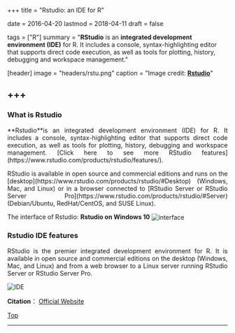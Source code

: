 +++
title = "Rstudio: an IDE for R"

date = 2016-04-20
lastmod = 2018-04-11
draft = false

tags = ["R"]
summary = "**RStudio** is an **integrated development environment (IDE)** for R. It includes a console, syntax-highlighting editor that supports direct code execution, as well as tools for plotting, history, debugging and workspace management."


[header]
image = "headers/rstu.png"
caption = "Image credit: [**Rstudio**](https://www.rstudio.com/)"

+++
---
<span id="top"></span>

### What is Rstudio
<p align="justify">**Rstudio**is an integrated development environment (IDE) for R. It includes a console, syntax-highlighting editor that supports direct code execution, as well as tools for plotting, history, debugging and workspace management. [Click here to see more RStudio features](https://www.rstudio.com/products/rstudio/features/).

<p align="justify">RStudio is available in open source and commercial editions and runs on the [desktop](https://www.rstudio.com/products/rstudio/#Desktop) (Windows, Mac, and Linux) or in a browser connected to [RStudio Server or RStudio Server Pro](https://www.rstudio.com/products/rstudio/#Server) (Debian/Ubuntu, RedHat/CentOS, and SUSE Linux).

The interface of Rstudio: **Rstudio on Windows 10**
<img src="/img/R/interface.png" alt="interface" align=center />

### Rstudio IDE features
<p align="justify">RStudio is the premier integrated development environment for R. It is available in open source and commercial editions on the desktop (Windows, Mac, and Linux) and from a web browser to a Linux server running RStudio Server or RStudio Server Pro.

![IDE](/img/R/feature.png)

**Citation**： [Official Website](https://www.rstudio.com/)

[<i class="fa fa-hand-o-up fa-1x "></i>Top](#top)

---